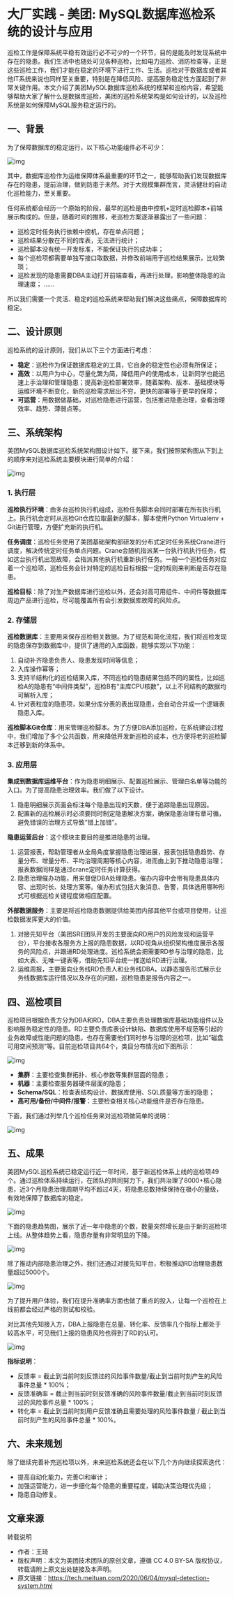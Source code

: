 # 大厂实践 - 美团: MySQL数据库巡检系统的设计与应用

巡检工作是保障系统平稳有效运行必不可少的一个环节，目的是能及时发现系统中存在的隐患。我们生活中也随处可见各种巡检，比如电力巡检、消防检查等，正是这些巡检工作，我们才能在稳定的环境下进行工作、生活。巡检对于数据库或者其他IT系统来说也同样至关重要，特别是在降低风险、提高服务稳定性方面起到了非常关键作用。本文介绍了美团MySQL数据库巡检系统的框架和巡检内容，希望能够帮助大家了解什么是数据库巡检，美团的巡检系统架构是如何设计的，以及巡检系统是如何保障MySQL服务稳定运行的。





## 一、背景

为了保障数据库的稳定运行，以下核心功能组件必不可少：

![img](./../笔记图片/db-mysql-xunjian-mt-1.png)

其中，数据库巡检作为运维保障体系最重要的环节之一，能够帮助我们发现数据库存在的隐患，提前治理，做到防患于未然。对于大规模集群而言，灵活健壮的自动化巡检能力，至关重要。

任何系统都会经历一个原始的阶段，最早的巡检是由中控机+定时巡检脚本+前端展示构成的。但是，随着时间的推移，老巡检方案逐渐暴露出了一些问题：

- 巡检定时任务执行依赖中控机，存在单点问题；
- 巡检结果分散在不同的库表，无法进行统计；
- 巡检脚本没有统一开发标准，不能保证执行的成功率；
- 每个巡检项都需要单独写接口取数据，并修改前端用于巡检结果展示，比较繁琐；
- 巡检发现的隐患需要DBA主动打开前端查看，再进行处理，影响整体隐患的治理速度； ……

所以我们需要一个灵活、稳定的巡检系统来帮助我们解决这些痛点，保障数据库的稳定。







## 二、设计原则

巡检系统的设计原则，我们从以下三个方面进行考虑：

- **稳定**：巡检作为保证数据库稳定的工具，它自身的稳定性也必须有所保证；
- **高效**：以用户为中心，尽量化繁为简，降低用户的使用成本，让新同学也能迅速上手治理和管理隐患；提高新巡检部署效率，随着架构、版本、基础模块等运维环境不断变化，新的巡检需求层出不穷，更快的部署等于更早的保障；
- **可运营**：用数据做基础，对巡检隐患进行运营，包括推进隐患治理，查看治理效率、趋势、薄弱点等。







## 三、系统架构

美团MySQL数据库巡检系统架构图设计如下。接下来，我们按照架构图从下到上的顺序来对巡检系统主要模块进行简单的介绍：

![img](./../笔记图片/db-mysql-xunjian-mt-2.png)

### 1. 执行层

**巡检执行环境**：由多台巡检执行机组成，巡检任务脚本会同时部署在所有执行机上。执行机会定时从巡检Git仓库拉取最新的脚本，脚本使用Python Virtualenv + Git进行管理，方便扩充新的执行机。

**任务调度**：巡检任务使用了美团基础架构部研发的分布式定时任务系统Crane进行调度，解决传统定时任务单点问题。Crane会随机指派某一台执行机执行任务，假如这台执行机出现故障，会指派其他执行机重新执行任务。一般一个巡检任务对应着一个巡检项，巡检任务会针对特定的巡检目标根据一定的规则来判断是否存在隐患。

**巡检目标**：除了对生产数据库进行巡检以外，还会对高可用组件、中间件等数据库周边产品进行巡检，尽可能覆盖所有会引发数据库故障的风险点。

### 2. 存储层

**巡检数据库**：主要用来保存巡检相关数据。为了规范和简化流程，我们将巡检发现的隐患保存到数据库中，提供了通用的入库函数，能够实现以下功能：

1. 自动补齐隐患负责人、隐患发现时间等信息；
2. 入库操作幂等；
3. 支持半结构化的巡检结果入库，不同巡检的隐患结果包括不同的属性，比如巡检A的隐患有“中间件类型”，巡检B有“主库CPU核数”，以上不同结构的数据均可解析入库；
4. 针对表粒度的隐患项，如果分库分表的表出现隐患，会自动合并成一个逻辑表隐患入库。

**巡检脚本Git仓库**：用来管理巡检脚本。为了方便DBA添加巡检，在系统建设过程中，我们增加了多个公共函数，用来降低开发新巡检的成本，也方便将老的巡检脚本迁移到新的体系中。

### 3. 应用层

**集成到数据库运维平台**：作为隐患明细展示、配置巡检展示、管理白名单等功能的入口。为了提高隐患治理效率。我们做了以下设计。

1. 隐患明细展示页面会标注每个隐患出现的天数，便于追踪隐患出现原因。
2. 配置新的巡检展示时必须要同时制定隐患解决方案，确保隐患治理有章可循，避免错误的治理方式导致“错上加错”。

**隐患运营后台**：这个模块主要目的是推进隐患的治理。

1. 运营报表，帮助管理者从全局角度掌握隐患治理进展，报表包括隐患趋势、存量分布、增量分布、平均治理周期等核心内容，进而由上到下推动隐患治理；报表数据同样是通过crane定时任务计算获得。
2. 隐患治理催办功能，用来督促DBA处理隐患。催办内容中会带有隐患具体内容、出现时长、处理方案等。催办形式包括大象消息、告警，具体选用哪种形式可根据巡检关键程度做相应配置。

**外部数据服务**：主要是将巡检隐患数据提供给美团内部其他平台或项目使用，让巡检数据发挥更大的价值。

1. 对接先知平台（美团SRE团队开发的主要面向RD用户的风险发现和运营平台），平台接收各服务方上报的隐患数据，以RD视角从组织架构维度展示各服务的风险点，并跟进RD处理进度。巡检系统会把需要RD参与治理的隐患，比如大表、无唯一键表等，借助先知平台统一推送给RD进行治理。
2. 运维周报，主要面向业务线RD负责人和业务线DBA，以静态报告形式展示业务线数据库运行情况以及存在的问题，巡检隐患是报告内容之一。





## 四、巡检项目

巡检项目根据负责方分为DBA和RD，DBA主要负责处理数据库基础功能组件以及影响服务稳定性的隐患。RD主要负责库表设计缺陷、数据库使用不规范等引起的业务故障或性能问题的隐患。也存在需要他们同时参与治理的巡检项，比如“磁盘可用空间预测”等。目前巡检项目共64个，类目分布情况如下图所示：

![img](./../笔记图片/db-mysql-xunjian-mt-3.png)

- **集群**：主要检查集群拓扑、核心参数等集群层面的隐患；
- **机器**：主要检查服务器硬件层面的隐患；
- **Schema/SQL**：检查表结构设计、数据库使用、SQL质量等方面的隐患；
- **高可用/备份/中间件/报警**：主要检查相关核心功能组件是否存在隐患。

下面，我们通过列举几个巡检任务来对巡检项做简单的说明：

![img](./../笔记图片/db-mysql-xunjian-mt-4.png)





## 五、成果

美团MySQL巡检系统已稳定运行近一年时间，基于新巡检体系上线的巡检项49个。通过巡检体系持续运行，在团队的共同努力下，我们共治理了8000+核心隐患，近3个月隐患治理周期平均不超过4天，将隐患总数持续保持在极小的量级，有效地保障了数据库的稳定。

![img](./../笔记图片/db-mysql-xunjian-mt-5.png)

下面的隐患趋势图，展示了近一年中隐患的个数，数量突然增长是由于新的巡检项上线。从整体趋势上看，隐患存量有非常明显的下降。

![img](./../笔记图片/db-mysql-xunjian-mt-6.png)

除了推动内部隐患治理之外，我们还通过对接先知平台，积极推动RD治理隐患数量超过5000个。

![img](./../笔记图片/db-mysql-xunjian-mt-7.png)

为了提升用户体验，我们在提升准确率方面也做了重点的投入，让每一个巡检在上线前都会经过严格的测试和校验。

对比其他先知接入方，DBA上报隐患在总量、转化率、反馈率几个指标上都处于较高水平，可见我们上报的隐患风险也得到了RD的认可。

![img](./../笔记图片/db-mysql-xunjian-mt-8.png)

**指标说明**：

- 反馈率 = 截止到当前时刻反馈过的风险事件数量/截止到当前时刻产生的风险事件总量 * 100%；
- 反馈准确率 = 截止到当前时刻反馈准确的风险事件数量/截止到当前时刻反馈过的风险事件总量 * 100%；
- 转化率 = 截止到当前时刻用户反馈准确且需要处理的风险事件数量 / 截止到当前时刻产生的风险事件总量 * 100%。





## 六、未来规划

除了继续完善补充巡检项以外，未来巡检系统还会在以下几个方向继续探索迭代：

- 提高自动化能力，完善CI和审计；
- 加强运营能力，进一步细化每个隐患的重要程度，辅助决策治理优先级；
- 隐患自动修复。







## 文章来源

转载说明

- 作者：王琦
- 版权声明：本文为美团技术团队的原创文章，遵循 CC 4.0 BY-SA 版权协议，转载请附上原文出处链接及本声明。
- 原文链接：https://tech.meituan.com/2020/06/04/mysql-detection-system.html

